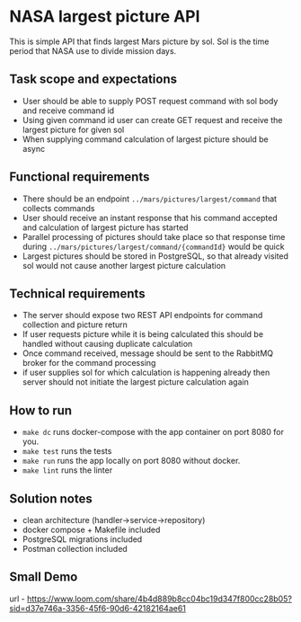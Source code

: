 # NASA largest picture API

This is simple API that finds largest Mars picture by sol. Sol is the
time period that NASA use to divide mission days.

## Task scope and expectations

- User should be able to supply POST request command with sol body and receive command id
- Using given command id user can create GET request and receive the largest picture for given sol
- When supplying command calculation of largest picture should be async


## Functional requirements
- There should be an endpoint <code>../mars/pictures/largest/command</code> that collects commands
- User should receive an instant response that his command accepted and calculation of largest picture has started
- Parallel processing of pictures should take place so that response time during <code>../mars/pictures/largest/command/{commandId}</code> would be quick
- Largest pictures should be stored in PostgreSQL, so that already visited sol would not cause another largest picture calculation


## Technical requirements
- The server should expose two REST API endpoints for command collection and picture return
- If user requests picture while it is being calculated this should be handled without causing duplicate calculation
- Once command received, message should be sent to the RabbitMQ broker for the command processing
- if user supplies sol for which calculation is happening already then server should not initiate the largest picture calculation again 


## How to run
- `make dc` runs docker-compose with the app container on port 8080 for you.
- `make test` runs the tests
- `make run` runs the app locally on port 8080 without docker.
- `make lint` runs the linter


## Solution notes
- clean architecture (handler->service->repository)
- docker compose + Makefile included
- PostgreSQL migrations included
- Postman collection included

## Small Demo
url - https://www.loom.com/share/4b4d889b8cc04bc19d347f800cc28b05?sid=d37e746a-3356-45f6-90d6-42182164ae61

